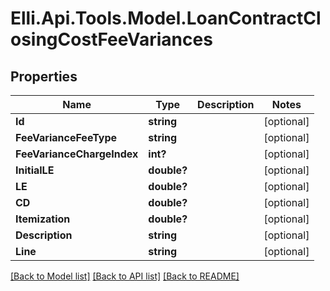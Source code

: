 # Elli.Api.Tools.Model.LoanContractClosingCostFeeVariances
## Properties

Name | Type | Description | Notes
------------ | ------------- | ------------- | -------------
**Id** | **string** |  | [optional] 
**FeeVarianceFeeType** | **string** |  | [optional] 
**FeeVarianceChargeIndex** | **int?** |  | [optional] 
**InitialLE** | **double?** |  | [optional] 
**LE** | **double?** |  | [optional] 
**CD** | **double?** |  | [optional] 
**Itemization** | **double?** |  | [optional] 
**Description** | **string** |  | [optional] 
**Line** | **string** |  | [optional] 

[[Back to Model list]](../README.md#documentation-for-models) [[Back to API list]](../README.md#documentation-for-api-endpoints) [[Back to README]](../README.md)

